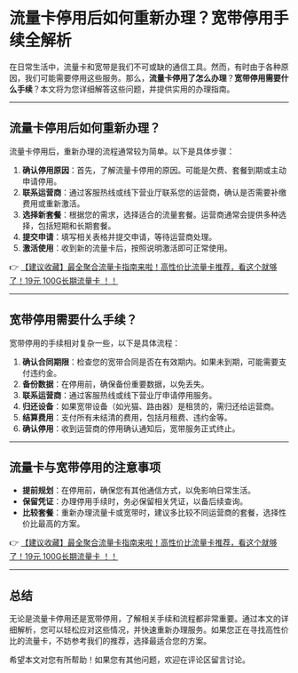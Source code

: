 # 流量卡停用后如何重新办理？宽带停用手续全解析

在日常生活中，流量卡和宽带是我们不可或缺的通信工具。然而，有时由于各种原因，我们可能需要停用这些服务。那么，**流量卡停用了怎么办理**？**宽带停用需要什么手续**？本文将为您详细解答这些问题，并提供实用的办理指南。

---

## 流量卡停用后如何重新办理？

流量卡停用后，重新办理的流程通常较为简单。以下是具体步骤：

1. **确认停用原因**：首先，了解流量卡停用的原因。可能是欠费、套餐到期或主动申请停用。
2. **联系运营商**：通过客服热线或线下营业厅联系您的运营商，确认是否需要补缴费用或重新激活。
3. **选择新套餐**：根据您的需求，选择适合的流量套餐。运营商通常会提供多种选择，包括短期和长期套餐。
4. **提交申请**：填写相关表格并提交申请，等待运营商处理。
5. **激活使用**：收到新的流量卡后，按照说明激活即可正常使用。

👉 [【建议收藏】最全聚合流量卡指南来啦！高性价比流量卡推荐，看这个就够了！19元 100G长期流量卡 ！！](https://bit.ly/Liuliangka)

---

## 宽带停用需要什么手续？

宽带停用的手续相对复杂一些，以下是具体流程：

1. **确认合同期限**：检查您的宽带合同是否在有效期内。如果未到期，可能需要支付违约金。
2. **备份数据**：在停用前，确保备份重要数据，以免丢失。
3. **联系运营商**：通过客服热线或线下营业厅申请停用服务。
4. **归还设备**：如果宽带设备（如光猫、路由器）是租赁的，需归还给运营商。
5. **结算费用**：支付所有未结清的费用，包括月租费、违约金等。
6. **确认停用**：收到运营商的停用确认通知后，宽带服务正式终止。

---

## 流量卡与宽带停用的注意事项

- **提前规划**：在停用前，确保您有其他通信方式，以免影响日常生活。
- **保留凭证**：办理停用手续时，务必保留相关凭证，以备后续查询。
- **比较套餐**：重新办理流量卡或宽带时，建议多比较不同运营商的套餐，选择性价比最高的方案。

👉 [【建议收藏】最全聚合流量卡指南来啦！高性价比流量卡推荐，看这个就够了！19元 100G长期流量卡 ！！](https://bit.ly/Liuliangka)

---

## 总结

无论是流量卡停用还是宽带停用，了解相关手续和流程都非常重要。通过本文的详细解析，您可以轻松应对这些情况，并快速重新办理服务。如果您正在寻找高性价比的流量卡，不妨参考我们的推荐，选择最适合您的方案。

希望本文对您有所帮助！如果您有其他问题，欢迎在评论区留言讨论。